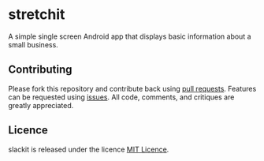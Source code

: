 # stretchit
A simple single screen Android app that displays basic information about a small business.
## Contributing
Please fork this repository and contribute back using [pull requests](https://github.com/mtondolo/stretchit/pulls). Features can be requested using [issues](https://github.com/mtondolo/stretchit/issues). All code, comments, and critiques are greatly appreciated. 
## Licence
slackit is released under the licence [MIT Licence](https://choosealicense.com/licenses/mit/).
